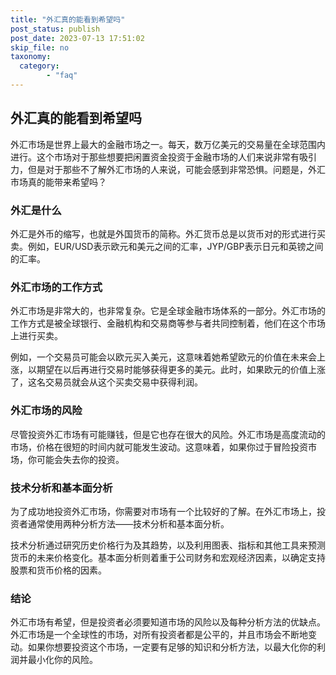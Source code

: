 ```yaml
---
title: "外汇真的能看到希望吗"
post_status: publish
post_date: 2023-07-13 17:51:02
skip_file: no
taxonomy:
  category:
        - "faq"
---
```


## 外汇真的能看到希望吗

外汇市场是世界上最大的金融市场之一。每天，数万亿美元的交易量在全球范围内进行。这个市场对于那些想要把闲置资金投资于金融市场的人们来说非常有吸引力，但是对于那些不了解外汇市场的人来说，可能会感到非常恐惧。问题是，外汇市场真的能带来希望吗？

### 外汇是什么

外汇是外币的缩写，也就是外国货币的简称。外汇货币总是以货币对的形式进行买卖。例如，EUR/USD表示欧元和美元之间的汇率，JYP/GBP表示日元和英镑之间的汇率。

### 外汇市场的工作方式

外汇市场是非常大的，也非常复杂。它是全球金融市场体系的一部分。外汇市场的工作方式是被全球银行、金融机构和交易商等参与者共同控制着，他们在这个市场上进行买卖。

例如，一个交易员可能会以欧元买入美元，这意味着她希望欧元的价值在未来会上涨，以期望在以后再进行交易时能够获得更多的美元。此时，如果欧元的价值上涨了，这名交易员就会从这个买卖交易中获得利润。

### 外汇市场的风险

尽管投资外汇市场有可能赚钱，但是它也存在很大的风险。外汇市场是高度流动的市场，价格在很短的时间内就可能发生波动。这意味着，如果你过于冒险投资市场，你可能会失去你的投资。

### 技术分析和基本面分析

为了成功地投资外汇市场，你需要对市场有一个比较好的了解。在外汇市场上，投资者通常使用两种分析方法——技术分析和基本面分析。

技术分析通过研究历史价格行为及其趋势，以及利用图表、指标和其他工具来预测货币的未来价格变化。基本面分析则着重于公司财务和宏观经济因素，以确定支持股票和货币价格的因素。

### 结论

外汇市场有希望，但是投资者必须要知道市场的风险以及每种分析方法的优缺点。外汇市场是一个全球性的市场，对所有投资者都是公平的，并且市场会不断地变动。如果你想要投资这个市场，一定要有足够的知识和分析方法，以最大化你的利润并最小化你的风险。
